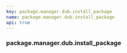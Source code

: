 ```yaml
---
key: package.manager.dub.install_package
name: package.manager.dub.install_package
api: true
---
```


### package.manager.dub.install_package
